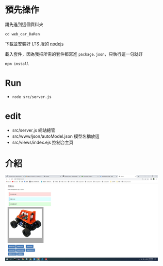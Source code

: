 # 預先操作
請先進到這個資料夾
```shell
cd web_car_DaRen
```

下載並安裝好 LTS 版的 [nodejs](https://nodejs.org/en/download)

載入套件，因為我把所需的套件都寫進 `package.json`，只執行這一句就好
```shell
npm install
```

# Run
- `node src/server.js`

# edit
- src/server.js 網站總管
- src/www/json/autoModel.json 模型名稱放這
- src/views/index.ejs 控制台主頁

# 介紹
![](src/figure/index.jpg)
